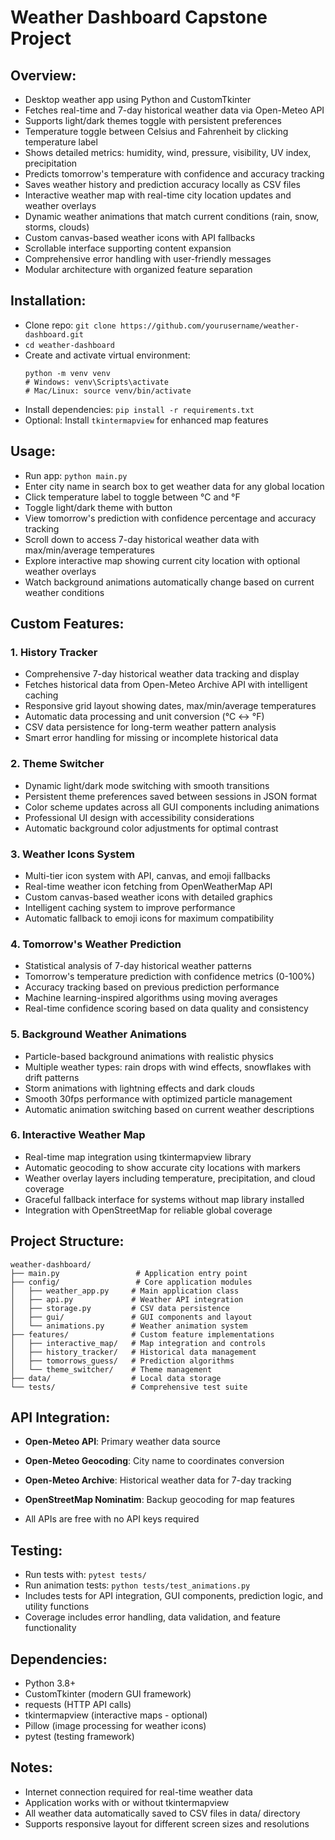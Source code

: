 # Weather Dashboard Capstone Project

## Overview:

- Desktop weather app using Python and CustomTkinter
- Fetches real-time and 7-day historical weather data via Open-Meteo API 
- Supports light/dark themes toggle with persistent preferences
- Temperature toggle between Celsius and Fahrenheit by clicking temperature label
- Shows detailed metrics: humidity, wind, pressure, visibility, UV index, precipitation
- Predicts tomorrow's temperature with confidence and accuracy tracking
- Saves weather history and prediction accuracy locally as CSV files
- Interactive weather map with real-time city location updates and weather overlays
- Dynamic weather animations that match current conditions (rain, snow, storms, clouds)
- Custom canvas-based weather icons with API fallbacks
- Scrollable interface supporting content expansion
- Comprehensive error handling with user-friendly messages
- Modular architecture with organized feature separation

## Installation:

- Clone repo: `git clone https://github.com/yourusername/weather-dashboard.git`
- `cd weather-dashboard`
- Create and activate virtual environment:
  ```
  python -m venv venv
  # Windows: venv\Scripts\activate
  # Mac/Linux: source venv/bin/activate
  ```
- Install dependencies: `pip install -r requirements.txt`
- Optional: Install `tkintermapview` for enhanced map features

## Usage:

- Run app: `python main.py`
- Enter city name in search box to get weather data for any global location
- Click temperature label to toggle between °C and °F 
- Toggle light/dark theme with button 
- View tomorrow's prediction with confidence percentage and accuracy tracking
- Scroll down to access 7-day historical weather data with max/min/average temperatures
- Explore interactive map showing current city location with optional weather overlays
- Watch background animations automatically change based on current weather conditions

## Custom Features:

### 1. History Tracker 

- Comprehensive 7-day historical weather data tracking and display
- Fetches historical data from Open-Meteo Archive API with intelligent caching
- Responsive grid layout showing dates, max/min/average temperatures
- Automatic data processing and unit conversion (°C ↔ °F)
- CSV data persistence for long-term weather pattern analysis
- Smart error handling for missing or incomplete historical data

### 2. Theme Switcher

- Dynamic light/dark mode switching with smooth transitions
- Persistent theme preferences saved between sessions in JSON format
- Color scheme updates across all GUI components including animations
- Professional UI design with accessibility considerations
- Automatic background color adjustments for optimal contrast

### 3. Weather Icons System

- Multi-tier icon system with API, canvas, and emoji fallbacks
- Real-time weather icon fetching from OpenWeatherMap API
- Custom canvas-based weather icons with detailed graphics
- Intelligent caching system to improve performance
- Automatic fallback to emoji icons for maximum compatibility

### 4. Tomorrow's Weather Prediction

- Statistical analysis of 7-day historical weather patterns
- Tomorrow's temperature prediction with confidence metrics (0-100%)
- Accuracy tracking based on previous prediction performance
- Machine learning-inspired algorithms using moving averages
- Real-time confidence scoring based on data quality and consistency

### 5. Background Weather Animations

- Particle-based background animations with realistic physics
- Multiple weather types: rain drops with wind effects, snowflakes with drift patterns
- Storm animations with lightning effects and dark clouds
- Smooth 30fps performance with optimized particle management
- Automatic animation switching based on current weather descriptions

### 6. Interactive Weather Map

- Real-time map integration using tkintermapview library
- Automatic geocoding to show accurate city locations with markers
- Weather overlay layers including temperature, precipitation, and cloud coverage
- Graceful fallback interface for systems without map library installed
- Integration with OpenStreetMap for reliable global coverage

## Project Structure:

```
weather-dashboard/
├── main.py                 # Application entry point
├── config/                 # Core application modules
│   ├── weather_app.py     # Main application class
│   ├── api.py             # Weather API integration
│   ├── storage.py         # CSV data persistence
│   ├── gui/               # GUI components and layout
│   └── animations.py      # Weather animation system
├── features/              # Custom feature implementations
│   ├── interactive_map/   # Map integration and controls
│   ├── history_tracker/   # Historical data management
│   ├── tomorrows_guess/   # Prediction algorithms
│   └── theme_switcher/    # Theme management
├── data/                  # Local data storage
└── tests/                 # Comprehensive test suite
```

## API Integration:

- **Open-Meteo API**: Primary weather data source 

- **Open-Meteo Geocoding**: City name to coordinates conversion

- **Open-Meteo Archive**: Historical weather data for 7-day tracking

- **OpenStreetMap Nominatim**: Backup geocoding for map features

- All APIs are free with no API keys required

## Testing:

- Run tests with: `pytest tests/`
- Run animation tests: `python tests/test_animations.py`
- Includes tests for API integration, GUI components, prediction logic, and utility functions
- Coverage includes error handling, data validation, and feature functionality

## Dependencies:

- Python 3.8+
- CustomTkinter (modern GUI framework)
- requests (HTTP API calls)
- tkintermapview (interactive maps - optional)
- Pillow (image processing for weather icons)
- pytest (testing framework)

## Notes:

- Internet connection required for real-time weather data
- Application works with or without tkintermapview 
- All weather data automatically saved to CSV files in data/ directory
- Supports responsive layout for different screen sizes and resolutions